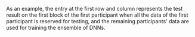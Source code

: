 As an example, the entry at the first row and column represents the test result on the first block of the first participant when all the data of the first participant is reserved for testing, and the remaining participants' data are used for training the ensemble of DNNs.  
